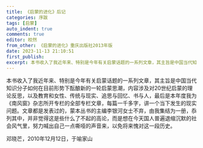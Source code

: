 ```yaml
---
title: 《启蒙的进化》后记
categories: 序跋
tags: [启蒙]
auto_indent: true
comments: true
editor: 皎然
from_other: 《启蒙的进化》重庆出版社2013年版
date: 2023-11-13 21:10:51
first_publish:
excerpt: 本书收入了我近年来、特别是今年有关启蒙话题的一系列文章，其主旨是中国当代知识分子如何在目前形势下酝酿新的一轮启蒙思潮，内容涉及对20世纪启蒙的理论反思，以及教育和女性、传统与现实、追思与回忆、书与人，最后是本年度我为《南风窗》杂志所开专栏的全部专栏文章，每篇一千多字，讲一个当下发生的现实问题。文章都是发表过的，蒙本丛书的主编李银河女士不弃，由我集结为一册，忝列其中，并非觉得这是些什么了不起的高论，而是想在今天国人普遍退缩沉默的社会风气里，努力喊出自己一点嘶哑的声音来，以免将来愧对这一段历史。
---
```

本书收入了我近年来、特别是今年有关启蒙话题的一系列文章，其主旨是中国当代知识分子如何在目前形势下酝酿新的一轮启蒙思潮，内容涉及对20世纪启蒙的理论反思，以及教育和女性、传统与现实、追思与回忆、书与人，最后是本年度我为《南风窗》杂志所开专栏的全部专栏文章，每篇一千多字，讲一个当下发生的现实问题。文章都是发表过的，蒙本丛书的主编李银河女士不弃，由我集结为一册，忝列其中，并非觉得这是些什么了不起的高论，而是想在今天国人普遍退缩沉默的社会风气里，努力喊出自己一点嘶哑的声音来，以免将来愧对这一段历史。

邓晓芒，2010年12月12日，于喻家山
